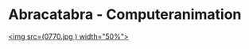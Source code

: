 # Abracatabra - Computeranimation

[<img src=(0770.jpg
) width="50%">](https://youtu.be/1AwA8jMfLDY "Abracatabra")  
